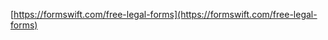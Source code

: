 [https://formswift.com/free-legal-forms](https://formswift.com/free-legal-forms)
<!--stackedit_data:
eyJoaXN0b3J5IjpbLTUzNjIzNzQ1MV19
-->